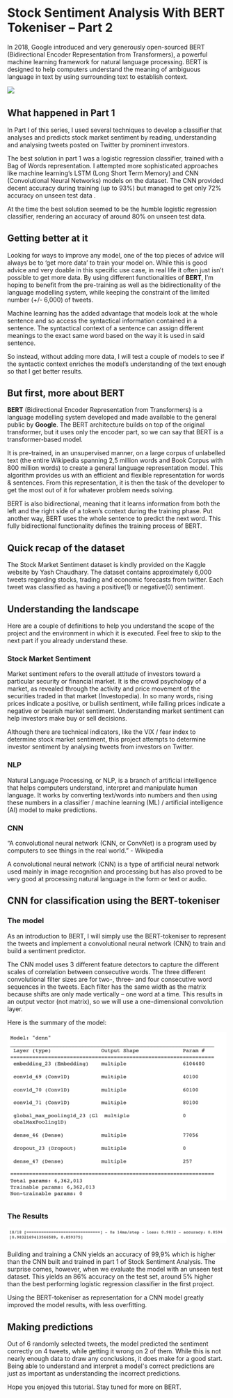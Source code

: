 # Stock Sentiment Analysis With BERT Tokeniser – Part 2
In 2018, Google introduced and very generously open-sourced BERT (Bidirectional Encoder Representation from Transformers), a powerful machine learning framework for natural language processing.  BERT is designed to help computers understand the meaning of ambiguous language in text by using surrounding text to establish context.

![](images/BERT.jpg)

## What happened in Part 1

In Part I of this series, I used several techniques to develop a classifier that analyses and predicts stock market sentiment by reading, understanding and analysing tweets posted on Twitter by prominent investors. 

The best solution in part 1 was a logistic regression classifier, trained with a Bag of Words representation. I attempted more sophisticated approaches like machine learning’s LSTM (Long Short Term Memory) and CNN (Convolutional Neural Networks) models on the dataset.  The CNN provided decent accuracy during training (up to 93%) but managed to get only 72% accuracy on unseen test data .  

At the time the best solution seemed to be the humble logistic regression classifier, rendering an accuracy of around 80% on unseen test data. 

## Getting better at it

Looking for ways to improve any model, one of the top pieces of advice will always be to ‘get more data’ to train your model on.  While this is good advice and very doable in this specific use case, in real life it often just isn’t possible to get more data.  By using different functionalities of **BERT**, I’m hoping to benefit from the pre-training as well as the bidirectionality of the language modelling system, while keeping the constraint of the limited number (+/- 6,000) of tweets. 

Machine learning has the added advantage that models look at the whole sentence and so access the syntactical information contained in a sentence.  The syntactical context of a sentence can assign different meanings to the exact same word based on the way it is used in said sentence.   

So instead, without adding more data, I will test a couple of models to see if the syntactic context enriches the model’s understanding of the text enough so that I get better results.  

## But first, more about BERT

**BERT** (Bidirectional Encoder Representation from Transformers) is a language modelling system developed and made available to the general public by **Google**.  The BERT architecture builds on top of the original transformer, but it uses only the encoder part, so we can say that BERT is a transformer-based model.

It is pre-trained, in an unsupervised manner, on a large corpus of unlabelled text (the entire Wikipedia spanning 2,5 million words and Book Corpus with 800 million words) to create a general language representation model.  This algorithm provides us with an efficient and flexible representation for words & sentences.  From this representation, it is then the task of the developer to get the most out of it for whatever problem needs solving. 

BERT is also bidirectional, meaning that it learns information from both the left and the right side of a token’s context during the training phase.  Put another way, BERT uses the whole sentence to predict the next word.  This fully bidirectional functionality defines the training process of BERT. 

## Quick recap of the dataset

The Stock Market Sentiment dataset is kindly provided on the Kaggle website by Yash Chaudhary. The dataset contains approximately 6,000 tweets regarding stocks, trading and economic forecasts from twitter. Each tweet was classified as having a positive(1) or negative(0) sentiment.

## Understanding the landscape

Here are a couple of definitions to help you understand the scope of the project and the environment in which it is executed.  Feel free to skip to the next part if you already understand these.

### Stock Market Sentiment

Market sentiment refers to the overall attitude of investors toward a particular security or financial market. It is the crowd psychology of a market, as revealed through the activity and price movement of the securities traded in that market (Investopedia). In so many words, rising prices indicate a positive, or bullish sentiment, while failing prices indicate a negative or bearish market sentiment. Understanding market sentiment can help investors make buy or sell decisions.

Although there are technical indicators, like the VIX / fear index to determine stock market sentiment, this project attempts to determine investor sentiment by analysing tweets from investors on Twitter.

### NLP
Natural Language Processing, or NLP, is a branch of artificial intelligence that helps computers understand, interpret and manipulate human language. It works by converting text/words into numbers and then using these numbers in a classifier / machine learning (ML) / artificial intelligence (AI) model to make predictions.

### CNN
“A convolutional neural network (CNN, or ConvNet) is a program 
used by computers to see things in the real world.”  - Wikipedia

A convolutional neural network (CNN) is a type of artificial neural network used mainly in image recognition and processing but has also proved to be very good at processing natural language in the form or text or audio.

## CNN for classification using the BERT-tokeniser

### The model

As an introduction to BERT, I will simply use the BERT-tokeniser to represent the tweets and implement a convolutional neural network (CNN) to train and build a sentiment predictor.   

The CNN model uses 3 different feature detectors to capture the different scales of correlation between consecutive words.  The three different convolutional filter sizes are for two-, three- and four consecutive word sequences in the tweets.  Each filter has the same width as the matrix because shifts are only made vertically – one word at a time.  This results in an output vector (not matrix), so we will use a one-dimensional convolution layer.  

Here is the summary of the model:

![](images/summary.png)

### The Results

![](images/result.png) 

Building and training a CNN yields an accuracy of 99,9% which is higher than the CNN built and trained in part 1 of Stock Sentiment Analysis.  The surprise comes, however, when we evaluate the model with an unseen test dataset.  This yields an 86% accuracy on the test set, around 5% higher than the best performing logistic regression classifier in the first project.  

Using the BERT-tokeniser as representation for a CNN model greatly improved the model results, with less overfitting. 

## Making predictions 

Out of 6 randomly selected tweets, the model predicted the sentiment correctly on 4 tweets, while getting it wrong on 2 of them. While this is not nearly enough data to draw any conclusions, it does make for a good start. Being able to understand and interpret a model's correct predictions are just as important as understanding the incorrect predictions.  
 
Hope you enjoyed this tutorial.  Stay tuned for more on BERT. 

